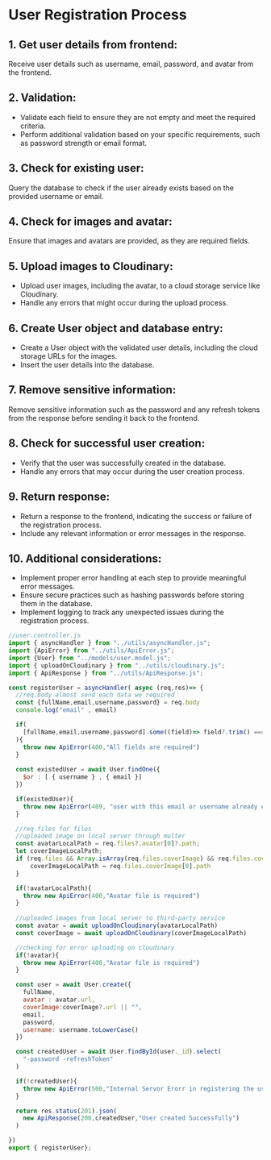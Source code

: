 # User Registration Process

## 1. Get user details from frontend:

Receive user details such as username, email, password, and avatar from the frontend.

## 2. Validation:

- Validate each field to ensure they are not empty and meet the required criteria.
- Perform additional validation based on your specific requirements, such as password strength or email format.

## 3. Check for existing user:

Query the database to check if the user already exists based on the provided username or email.

## 4. Check for images and avatar:

Ensure that images and avatars are provided, as they are required fields.

## 5. Upload images to Cloudinary:

- Upload user images, including the avatar, to a cloud storage service like Cloudinary.
- Handle any errors that might occur during the upload process.

## 6. Create User object and database entry:

- Create a User object with the validated user details, including the cloud storage URLs for the images.
- Insert the user details into the database.

## 7. Remove sensitive information:

Remove sensitive information such as the password and any refresh tokens from the response before sending it back to the frontend.

## 8. Check for successful user creation:

- Verify that the user was successfully created in the database.
- Handle any errors that may occur during the user creation process.

## 9. Return response:

- Return a response to the frontend, indicating the success or failure of the registration process.
- Include any relevant information or error messages in the response.

## 10. Additional considerations:

- Implement proper error handling at each step to provide meaningful error messages.
- Ensure secure practices such as hashing passwords before storing them in the database.
- Implement logging to track any unexpected issues during the registration process.

```js
//user.controller.js
import { asyncHandler } from "../utils/asyncHandler.js";
import {ApiError} from "../utils/ApiError.js";
import {User} from "../models/user.model.js";
import { uploadOnCloudinary } from "../utils/cloudinary.js";
import { ApiResponse } from "../utils/ApiResponse.js";

const registerUser = asyncHandler( async (req,res)=> {
  //req.body almost send each data we required
  const {fullName,email,username,password} = req.body
  console.log("email" , email)

  if(
    [fullName,email,username,password].some((field)=> field?.trim() === "")
  ){
    throw new ApiError(400,"All fields are required")
  }
  
  const existedUser = await User.findOne({
    $or : [ { username } , { email }]
  })

  if(existedUser){
    throw new ApiError(409, "user with this email or username already exists")
  }

  //req.files for files
  //uploaded image on local server through multer
  const avatarLocalPath = req.files?.avatar[0]?.path;
  let coverImageLocalPath;
  if (req.files && Array.isArray(req.files.coverImage) && req.files.coverImage.length > 0) {
      coverImageLocalPath = req.files.coverImage[0].path
  }

  if(!avatarLocalPath){
    throw new ApiError(400,"Avatar file is required")
  }
  
  //uploaded images from local server to third-party service
  const avatar = await uploadOnCloudinary(avatarLocalPath)
  const coverImage = await uploadOnCloudinary(coverImageLocalPath)

  //checking for error uploading on cloudinary
  if(!avatar){
    throw new ApiError(400,"Avatar file is required")
  }

  const user = await User.create({
    fullName,
    avatar : avatar.url,
    coverImage:coverImage?.url || "",
    email,
    password,
    username: username.toLowerCase()
  })

  const createdUser = await User.findById(user._id).select(
    "-password -refreshToken"
  )

  if(!createdUser){
    throw new ApiError(500,"Internal Servor Erorr in registering the user")
  }

  return res.status(201).json(
    new ApiResponse(200,createdUser,"User created Successfully")
  )

})
export { registerUser};
```
